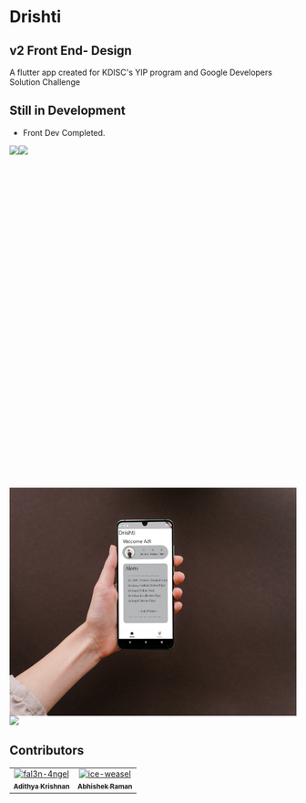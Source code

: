 # Drishti 
## v2 Front End- Design

A flutter app created for KDISC's YIP program and Google Developers Solution Challenge

## Still in Development
-  Front Dev Completed.

<img src="https://user-images.githubusercontent.com/73097560/115834477-dbab4500-a447-11eb-908a-139a6edaec5c.gif"></a>
<img align='left' width src="https://github.com/Friendly-Neighbourhood-Tekys/Drishti/blob/Front-end-V2/screenshots/Screen%20Rec.gif" width="300" height="600"></a>
<img align='center' src="https://github.com/Friendly-Neighbourhood-Tekys/Drishti/blob/Front-end-V2/screenshots/3.png" width="600" height="400"></a>
<img src="https://user-images.githubusercontent.com/73097560/115834477-dbab4500-a447-11eb-908a-139a6edaec5c.gif"></a>

## Contributors

<!-- readme: fal3n-4ngel,collaborators,ice-weasel,contributors -start -->
<table>
<tr>
    <td align="center">
        <a href="https://github.com/fal3n-4ngel">
            <img src="https://avatars.githubusercontent.com/u/79042374?v=4" width="100;" alt="fal3n-4ngel"/>
            <br />
            <sub><b>Adithya Krishnan</b></sub>
        </a>
    </td>
    <td align="center">
        <a href="https://github.com/ice-weasel">
            <img src="https://avatars.githubusercontent.com/u/93714446?v=4" width="100;" alt="ice-weasel"/>
            <br />
            <sub><b>Abhishek Raman</b></sub>
        </a>
    </td></tr>
</table>
<!-- readme: fal3n-4ngel,collaborators,ice-weasel,contributors -end -->
